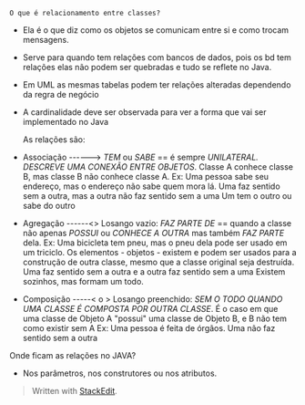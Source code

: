 	O que é relacionamento entre classes?

- Ela é o que diz como os objetos se comunicam entre si e como trocam mensagens.
- Serve para quando tem relações com bancos de dados, pois os bd tem relações elas não podem ser quebradas e tudo se reflete no Java.
- Em UML as mesmas tabelas podem ter relações alteradas dependendo da regra de negócio
- A cardinalidade deve ser observada para ver a forma que vai ser implementado no Java


	As relações são: 

- Associação ------> *TEM* ou *SABE* == é sempre *UNILATERAL. DESCREVE UMA CONEXÃO ENTRE OBJETOS*. Classe A conhece classe B, mas classe B não conhece classe A.
Ex: Uma pessoa sabe seu endereço, mas o endereço não sabe quem mora lá.
Uma faz sentido sem a outra, mas a outra não faz sentido sem a uma
Um tem o outro ou sabe do outro

- Agregação ------<> Losango vazio: *FAZ PARTE DE* == quando a classe não apenas *POSSUI* ou *CONHECE A OUTRA* mas também *FAZ PARTE* dela. Ex: Uma bicicleta tem pneu,
mas o pneu dela pode ser usado em um triciclo. Os elementos - objetos - existem e podem ser usados para a construção de outra classe, mesmo que a classe original seja destruída.
Uma faz sentido sem a outra e a outra faz sentido sem a uma
Existem sozinhos, mas formam um todo.

- Composição -----< o > Losango preenchido: *SEM O TODO QUANDO UMA CLASSE É COMPOSTA POR OUTRA CLASSE*. É o caso em que uma classe de Objeto A "possui"
uma classe de Objeto B, e B não tem como existir sem A Ex: Uma pessoa é feita de órgãos.
Uma não faz sentido sem a outra


Onde ficam as relações no JAVA?

- Nos parâmetros, nos construtores ou nos atributos.


> Written with [StackEdit](https://stackedit.io/).